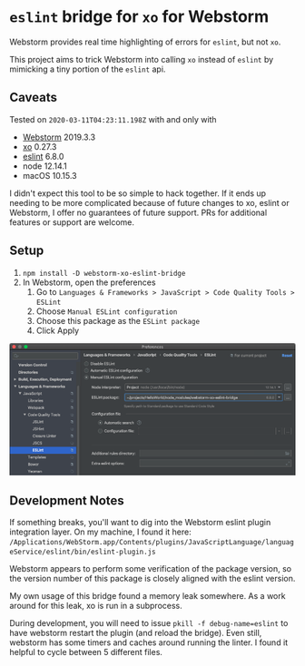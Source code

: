 # `eslint` bridge for `xo` for Webstorm

Webstorm provides real time highlighting of errors for `eslint`, but not `xo`.

This project aims to trick Webstorm into calling `xo` instead of `eslint` by mimicking a tiny portion of the `eslint` api.

## Caveats

Tested on `2020-03-11T04:23:11.198Z` with and only with
* [Webstorm](https://www.jetbrains.com/webstorm/) 2019.3.3
* [xo](https://github.com/xojs/xo) 0.27.3
* [eslint](https://eslint.org/) 6.8.0
* node 12.14.1
* macOS 10.15.3

I didn't expect this tool to be so simple to hack together.
If it ends up needing to be more complicated because of future changes to xo, eslint or Webstorm, I offer no guarantees of future support.
PRs for additional features or support are welcome.

## Setup

1. `npm install -D webstorm-xo-eslint-bridge`
2. In Webstorm, open the preferences
    1. Go to `Languages & Frameworks > JavaScript > Code Quality Tools > ESLint`
    2. Choose `Manual ESLint configuration`
    3. Choose this package as the `ESLint package`
    4. Click Apply

![Webstorm Preferences](webstorm.png)

## Development Notes

If something breaks, you'll want to dig into the Webstorm eslint plugin integration layer.
On my machine, I found it here: `/Applications/WebStorm.app/Contents/plugins/JavaScriptLanguage/languageService/eslint/bin/eslint-plugin.js`

Webstorm appears to perform some verification of the package version, so the version number of this package is closely aligned with the eslint version.

My own usage of this bridge found a memory leak somewhere. As a work around for this leak, xo is run in a subprocess.

During development, you will need to issue `pkill -f debug-name=eslint` to have webstorm restart the plugin (and reload the bridge).
Even still, webstorm has some timers and caches around running the linter.
I found it helpful to cycle between 5 different files.
